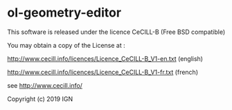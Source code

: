 # ol-geometry-editor

This software is released under the licence CeCILL-B (Free BSD compatible)

You may obtain a copy of the License at :

http://www.cecill.info/licences/Licence_CeCILL-B_V1-en.txt (english)

http://www.cecill.info/licences/Licence_CeCILL-B_V1-fr.txt (french)

see http://www.cecill.info/

Copyright (c) 2019 IGN
